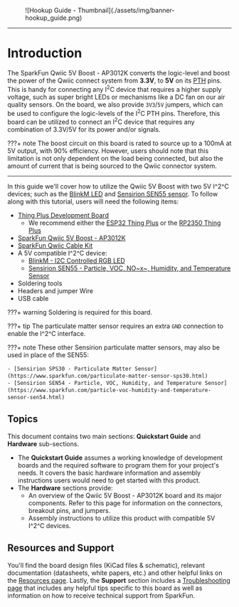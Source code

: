 <figure markdown>
![Hookup Guide - Thumbnail](./assets/img/banner-hookup_guide.png)
</figure>

---

# Introduction

The SparkFun Qwiic 5V Boost - AP3012K converts the logic-level and boost the power of the Qwiic connect system from **3.3V**, to **5V** on its [PTH](https://en.wikipedia.org/wiki/Through-hole_technology "Plated Through-Hole") pins. This is handy for connecting any I<sup>2</sup>C device that requires a higher supply voltage, such as super bright LEDs or mechanisms like a DC fan on our air quality sensors. On the board, we also provide `3V3`/`5V` jumpers, which can be used to configure the logic-levels of the I<sup>2</sup>C PTH pins. Therefore, this board can be utilized to connect an I<sup>2</sup>C device that requires any combination of 3.3V/5V for its power and/or signals.


???+ note
	The boost circuit on this board is rated to source up to a 100mA at 5V output, with 90% efficiency. However, users should note that this limitation is not only dependent on the load being connected, but also the amount of current that is being sourced to the Qwiic connector system.


---


In this guide we'll cover how to utilize the Qwiic 5V Boost with two 5V I^2^C devices; such as the [BlinkM LED](https://www.sparkfun.com/blinkm-i2c-controlled-rgb-led.html) and [Sensirion SEN55 sensor](https://www.sparkfun.com/sensirion-particle-voc-humidity-and-temperature-sensor-sen55.html). To follow along with this tutorial, users will need the following items:

- [Thing Plus Development Board](https://www.sparkfun.com/thing-plus)
	- We recommend either the [ESP32 Thing Plus](https://www.sparkfun.com/sparkfun-thing-plus-esp32-wroom-usb-c.html) or the [RP2350 Thing Plus](https://www.sparkfun.com/sparkfun-thing-plus-rp2350.html)
- [SparkFun Qwiic 5V Boost - AP3012K](https://www.sparkfun.com/sparkfun-qwiic-5v-boost-ap3012k.html)
- [SparkFun Qwiic Cable Kit](https://www.sparkfun.com/sparkfun-qwiic-cable-kit.html)
- A 5V compatible I^2^C device:
	- [BlinkM - I2C Controlled RGB LED](https://www.sparkfun.com/blinkm-i2c-controlled-rgb-led.html)
	- [Sensirion SEN55 - Particle, VOC, NO~x~, Humidity, and Temperature Sensor](https://www.sparkfun.com/sensirion-particle-voc-humidity-and-temperature-sensor-sen55.html)
- Soldering tools
- Headers and jumper Wire
- USB cable


???+ warning
	Soldering is required for this board.


???+ tip
	The particulate matter sensor requires an extra `GND` connection to enable the I^2^C interface.


???+ note
	These other Sensirion particulate matter sensors, may also be used in place of the SEN55:

	- [Sensirion SPS30 - Particulate Matter Sensor](https://www.sparkfun.com/particulate-matter-sensor-sps30.html)
	- [Sensirion SEN54 - Particle, VOC, Humidity, and Temperature Sensor](https://www.sparkfun.com/particle-voc-humidity-and-temperature-sensor-sen54.html)



## Topics
This document contains two main sections: **Quickstart Guide** and **Hardware** sub-sections.

- The **Quickstart Guide** assumes a working knowledge of development boards and the required software to program them for your project's needs. It covers the basic hardware information and assembly instructions users would need to get started with this product.
- The **Hardware** sections provide:
	- An overview of the Qwiic 5V Boost - AP3012K board and its major components. Refer to this page for information on the connectors, breakout pins, and jumpers.
	- Assembly instructions to utilize this product with compatible 5V I^2^C devices.



## Resources and Support
You'll find the board design files (KiCad files & schematic), relevant documentation (datasheets, white papers, etc.) and other helpful links on the [Resources page](./resources.md). Lastly, the **Support** section includes a [Troubleshooting page](./troubleshooting_tips.md) that includes any helpful tips specific to this board as well as information on how to receive technical support from SparkFun.
